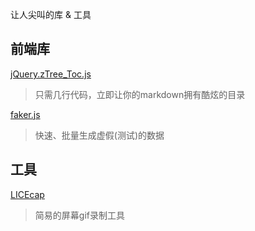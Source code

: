 让人尖叫的库 & 工具

前端库
---

[jQuery.zTree_Toc.js](https://github.com/ToReview/i5ting_ztree_toc)
>只需几行代码，立即让你的markdown拥有酷炫的目录

[faker.js](https://github.com/Marak/faker.js)
> 快速、批量生成虚假(测试)的数据

工具
--

[LICEcap](http://www.cockos.com/licecap/)
>简易的屏幕gif录制工具